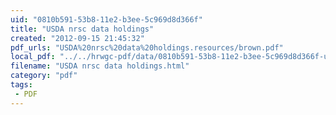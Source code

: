 ```yaml
---
uid: "0810b591-53b8-11e2-b3ee-5c969d8d366f"
title: "USDA nrsc data holdings"
created: "2012-09-15 21:45:32"
pdf_urls: "USDA%20nrsc%20data%20holdings.resources/brown.pdf"
local_pdf: "../../hrwgc-pdf/data/0810b591-53b8-11e2-b3ee-5c969d8d366f-usda-nrsc-data-holdings.pdf"
filename: "USDA nrsc data holdings.html"
category: "pdf"
tags: 
 - PDF
---
```

